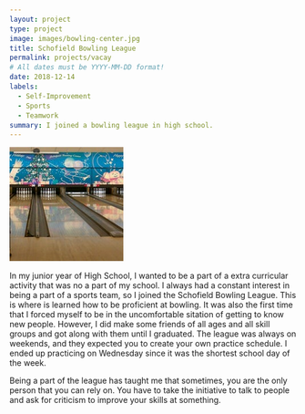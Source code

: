 ```yaml
---
layout: project
type: project
image: images/bowling-center.jpg
title: Schofield Bowling League
permalink: projects/vacay
# All dates must be YYYY-MM-DD format!
date: 2018-12-14
labels:
  - Self-Improvement
  - Sports
  - Teamwork
summary: I joined a bowling league in high school.
---
```

<div class="ui small rounded images">
  <img class="ui image" src="../images/bowling-center.jpg">
</div>

In my junior year of High School, I wanted to be a part of a extra curricular activity that was no a part of my school. I always had a constant interest in being a part of a sports team, so I joined the Schofield Bowling League. This is where is learned how to be proficient at bowling. It was also the first time that I forced myself to be in the uncomfortable sitation of getting to know new people. However, I did make some friends of all ages and all skill groups and got along with them until I graduated. The league was always on weekends, and they expected you to create your own practice schedule. I ended up practicing on Wednesday since it was the shortest school day of the week.

Being a part of the league has taught me that sometimes, you are the only person that you can rely on. You have to take the initiative to talk to people and ask for criticism to improve your skills at something. 
